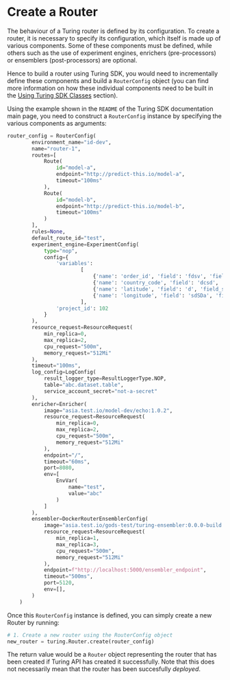 # Create a Router

The behaviour of a Turing router is defined by its configuration. To create a router, it is necessary to specify its 
configuration, which itself is made up of various components. Some of these components must be defined, while others 
such as the use of experiment engines, enrichers (pre-processors) or ensemblers (post-processors) are optional.  

Hence to build a router using Turing SDK, you would need to incrementally define these components and build a 
`RouterConfig` object (you can find more information on how these individual components need to be built in the 
[Using Turing SDK Classes](../build-routers) section).

Using the example shown in the `README` of the Turing SDK documentation main page, you need to construct a 
`RouterConfig` instance by specifying the various components as arguments:

```python
router_config = RouterConfig(
        environment_name="id-dev",
        name="router-1",
        routes=[
            Route(
                id="model-a",
                endpoint="http://predict-this.io/model-a",
                timeout="100ms"
            ),
            Route(
                id="model-b",
                endpoint="http://predict-this.io/model-b",
                timeout="100ms"
            )
        ],
        rules=None,
        default_route_id="test",
        experiment_engine=ExperimentConfig(
            type="nop",
            config={
                'variables':
                        [
                            {'name': 'order_id', 'field': 'fdsv', 'field_source': 'header'},
                            {'name': 'country_code', 'field': 'dcsd', 'field_source': 'header'},
                            {'name': 'latitude', 'field': 'd', 'field_source': 'header'},
                            {'name': 'longitude', 'field': 'sdSDa', 'field_source': 'header'}
                        ],
                'project_id': 102
            }
        ),
        resource_request=ResourceRequest(
            min_replica=0,
            max_replica=2,
            cpu_request="500m",
            memory_request="512Mi"
        ),
        timeout="100ms",
        log_config=LogConfig(
            result_logger_type=ResultLoggerType.NOP,
            table="abc.dataset.table",
            service_account_secret="not-a-secret"
        ),
        enricher=Enricher(
            image="asia.test.io/model-dev/echo:1.0.2",
            resource_request=ResourceRequest(
                min_replica=0,
                max_replica=2,
                cpu_request="500m",
                memory_request="512Mi"
            ),
            endpoint="/",
            timeout="60ms",
            port=8080,
            env=[
                EnvVar(
                    name="test",
                    value="abc"
                )
            ]
        ),
        ensembler=DockerRouterEnsemblerConfig(
            image="asia.test.io/gods-test/turing-ensembler:0.0.0-build.0",
            resource_request=ResourceRequest(
                min_replica=1,
                max_replica=3,
                cpu_request="500m",
                memory_request="512Mi"
            ),
            endpoint=f"http://localhost:5000/ensembler_endpoint",
            timeout="500ms",
            port=5120,
            env=[],
        )
    )
```

Once this `RouterConfig` instance is defined, you can simply create a new Router by running:

```python
# 1. Create a new router using the RouterConfig object
new_router = turing.Router.create(router_config)
```

The return value would be a `Router` object representing the router that has been created if Turing API has 
created it successfully. Note that this does not necessarily mean that the router has been succesfully *deployed*.

